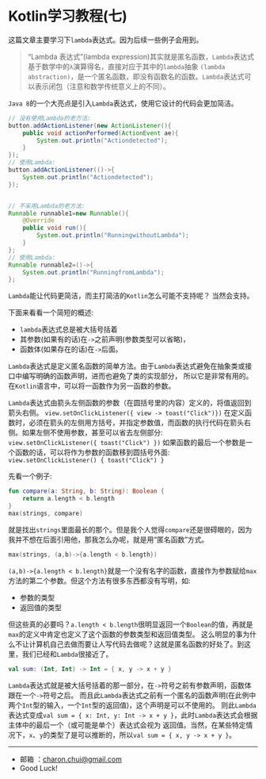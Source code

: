 Kotlin学习教程(七)
===

这篇文章主要学习下`lambda`表达式。因为后续一些例子会用到。


> “Lambda 表达式”(lambda expression)其实就是匿名函数，`Lambda`表达式基于数学中的`λ`演算得名，直接对应于其中的`lambda`抽象
> `(lambda abstraction)`，是一个匿名函数，即没有函数名的函数。`Lambda`表达式可以表示闭包（注意和数学传统意义上的不同）。

`Java 8`的一个大亮点是引入`Lambda`表达式，使用它设计的代码会更加简洁。

```java
// 没有使用Lambda的老方法:   
button.addActionListener(new ActionListener(){
	public void actionPerformed(ActionEvent ae){
		System.out.println("Actiondetected");
	}
});
// 使用Lambda:  
button.addActionListener(()->{ 
	System.out.println("Actiondetected");
});


// 不采用Lambda的老方法: 
Runnable runnable1=new Runnable(){
	@Override
	public void run(){
		System.out.println("RunningwithoutLambda");
	}
};
// 使用Lambda:   
Runnable runnable2=()->{
	System.out.println("RunningfromLambda");
};
```

`Lambda`能让代码更简洁，而主打简洁的`Kotlin`怎么可能不支持呢？ 当然会支持。    

下面来看看一个简短的概述:   

- `lambda`表达式总是被大括号括着
- 其参数(如果有的话)在`->`之前声明(参数类型可以省略)，
- 函数体(如果存在的话)在`->`后面。

`Lambda`表达式是定义匿名函数的简单方法。由于`Lambda`表达式避免在抽象类或接口中编写明确的函数声明，进而也避免了类的实现部分，
所以它是非常有用的。在`Kotlin`语言中，可以将一函数作为另一函数的参数。

`Lambda`表达式由箭头左侧函数的参数（在圆括号里的内容）定义的，将值返回到箭头右侧。
`view.setOnClickListener({ view -> toast("Click")})`
在定义函数时，必须在箭头的左侧用方括号，并指定参数值，而函数的执行代码在箭头右侧。如果左侧不使用参数，甚至可以省去左侧部分:  
`view.setOnClickListener({ toast("Click") })`
如果函数的最后一个参数是一个函数的话，可以将作为参数的函数移到圆括号外面:
`view.setOnClickListener() { toast("Click") }`


先看一个例子:    

```kotlin
fun compare(a: String, b: String): Boolean {
    return a.length < b.length
}
max(strings, compare)
```
就是找出`strings`里面最长的那个。但是我个人觉得`compare`还是很碍眼的，因为我并不想在后面引用他，那我怎么办呢，就是用“匿名函数”方式。
```kotlin
max(strings, (a,b)->{a.length < b.length})
```

`(a,b)->{a.length < b.length}`就是一个没有名字的函数，直接作为参数赋给`max`方法的第二个参数。但这个方法有很多东西都没有写明，如:   

- 参数的类型
- 返回值的类型

但这些真的必要吗？`a.length < b.length`很明显返回一个`Boolean`的值，再就是`max`的定义中肯定也定义了这个函数的参数类型和返回值类型。
这么明显的事为什么不让计算机自己去做而要让人写代码去做呢？这就是匿名函数的好处了。到这里，我们已经和`Lambda`很接近了。

```kotlin
val sum: (Int, Int) -> Int = { x, y -> x + y }
```

`Lambda`表达式就是被大括号括着的那一部分，在`->`符号之前有参数声明，函数体跟在一个`->`符号之后。
而且此`Lambda`表达式之前有一个匿名的函数声明(在此例中两个`Int`型的输入，一个`Int`型的返回值)，这个声明是可以不使用的。
则此`Lambda`表达式变成`val sum = { x: Int, y: Int -> x + y }`，此时`Lambda`表达式会根据主体中的最后一个（或可能是单个）表达式会视为
返回值。当然，在某些特定情况下，`x`、`y`的类型了是可以推断的，所以`val sum = { x, y -> x + y }`。






---

- 邮箱 ：charon.chui@gmail.com  
- Good Luck! 
